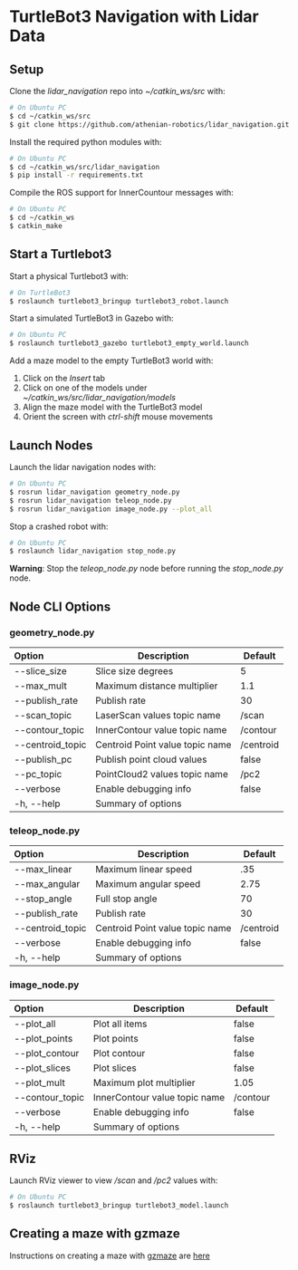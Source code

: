 # TurtleBot3 Navigation with Lidar Data

## Setup

Clone the *lidar_navigation* repo into *~/catkin_ws/src* with:
```bash
# On Ubuntu PC
$ cd ~/catkin_ws/src
$ git clone https://github.com/athenian-robotics/lidar_navigation.git
```

Install the required python modules with:
```bash
# On Ubuntu PC
$ cd ~/catkin_ws/src/lidar_navigation
$ pip install -r requirements.txt
```

Compile the ROS support for InnerCountour messages with:
```bash
# On Ubuntu PC
$ cd ~/catkin_ws
$ catkin_make
```

## Start a Turtlebot3

Start a physical Turtlebot3 with:
```bash
# On TurtleBot3
$ roslaunch turtlebot3_bringup turtlebot3_robot.launch 
```

Start a simulated TurtleBot3 in Gazebo with:
```bash
# On Ubuntu PC
$ roslaunch turtlebot3_gazebo turtlebot3_empty_world.launch 
```

Add a maze model to the empty TurtleBot3 world with:
1) Click on the *Insert* tab
2) Click on one of the models under *~/catkin_ws/src/lidar_navigation/models*
3) Align the maze model with the TurtleBot3 model
4) Orient the screen with *ctrl-shift* mouse movements

## Launch Nodes

Launch the lidar navigation nodes with:
```bash
# On Ubuntu PC
$ rosrun lidar_navigation geometry_node.py
$ rosrun lidar_navigation teleop_node.py
$ rosrun lidar_navigation image_node.py --plot_all
```

Stop a crashed robot with: 
```bash
# On Ubuntu PC
$ roslaunch lidar_navigation stop_node.py
```
**Warning**: Stop the *teleop_node.py* node before running the *stop_node.py* node. 


## Node CLI Options

### geometry_node.py 

| Option           | Description                                        | Default        |
|:-----------------|----------------------------------------------------|----------------|
| --slice_size     | Slice size degrees                                 | 5              |
| --max_mult       | Maximum distance multiplier                        | 1.1            |
| --publish_rate   | Publish rate                                       | 30             |
| --scan_topic     | LaserScan values topic name                        | /scan          |
| --contour_topic  | InnerContour value topic name                      | /contour       |
| --centroid_topic | Centroid Point value topic name                    | /centroid      |
| --publish_pc     | Publish point cloud values                         | false          |
| --pc_topic       | PointCloud2 values topic name                      | /pc2           |
| --verbose        | Enable debugging info                              | false          |
| -h, --help       | Summary of options                                 |                |

### teleop_node.py 

| Option           | Description                                        | Default        |
|:-----------------|----------------------------------------------------|----------------|
| --max_linear     | Maximum linear speed                               | .35            |
| --max_angular    | Maximum angular speed                              | 2.75           |
| --stop_angle     | Full stop angle                                    | 70             |
| --publish_rate   | Publish rate                                       | 30             |
| --centroid_topic | Centroid Point value topic name                    | /centroid      |
| --verbose        | Enable debugging info                              | false          |
| -h, --help       | Summary of options                                 |                |

### image_node.py 

| Option           | Description                                        | Default        |
|:-----------------|----------------------------------------------------|----------------|
| --plot_all       | Plot all items                                     | false          |
| --plot_points    | Plot points                                        | false          |
| --plot_contour   | Plot contour                                       | false          |
| --plot_slices    | Plot slices                                        | false          |
| --plot_mult      | Maximum plot multiplier                            | 1.05           |
| --contour_topic  | InnerContour value topic name                      | /contour       |
| --verbose        | Enable debugging info                              | false          |
| -h, --help       | Summary of options                                 |                |

## RViz

Launch RViz viewer to view */scan* and */pc2* values with: 
```bash
# On Ubuntu PC
$ roslaunch turtlebot3_bringup turtlebot3_model.launch
```

## Creating a maze with gzmaze

Instructions on creating a maze with [gzmaze](https://github.com/athenian-robotics/gzmaze) are [here](./gzmaze.md)
